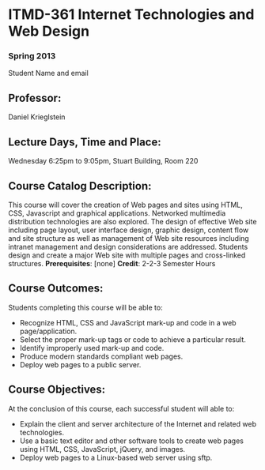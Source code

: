 <!DOCTYPE html>
<html lang="en">
<head>
	<meta charset="utf-8">
	<title>ITMD-361 Internet Technologies and Web Design</title>
</head>
<body>
	<h1>ITMD-361 Internet Technologies and Web Design</h1>
	<h3>Spring 2013</h3>
	<p>Student Name and email</p>
	<h2>Professor:</h2>
	<p>Daniel Krieglstein</p>
	<h2>Lecture Days, Time and Place:</h2>
	<p>Wednesday 6:25pm to 9:05pm, Stuart Building, Room 220</p>
	<h2>Course Catalog Description:</h2>
	<p>This course will cover the creation of Web pages and sites using HTML, CSS, Javascript and graphical applications. Networked multimedia distribution technologies are also explored. The design of effective Web site including page layout, user interface design, graphic design, content flow and site structure as well as management of Web site resources including intranet management and design considerations are addressed. Students design and create a major Web site with multiple pages and cross-linked structures. <strong>Prerequisites</strong>: [none] <strong>Credit</strong>: 2-2-3 Semester Hours</p>
	<h2>Course Outcomes:</h2>
	<p>Students completing this course will be able to:</p>
	<ul>
		<li>Recognize HTML, CSS and JavaScript mark-up and code in a web page/application.</li>
		<li>Select the proper mark-up tags or code to achieve a particular result.</li>
		<li>Identify improperly used mark-up and code.</li>
		<li>Produce modern standards compliant web pages.</li>
		<li>Deploy web pages to a public server.</li>
	</ul>
	<h2>Course Objectives:</h2>
	<p>At the conclusion of this course, each successful student will able to:</p>
	<ul>
		<li>Explain the client and server architecture of the Internet and related web technologies.</li>
		<li>Use a basic text editor and other software tools to create web pages using HTML, CSS, JavaScript, jQuery, and images.</li>
		<li>Deploy web pages to a Linux-based web server using sftp.</li>
	</ul>
</body>
</html>
